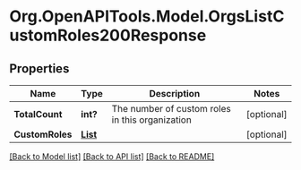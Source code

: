 # Org.OpenAPITools.Model.OrgsListCustomRoles200Response

## Properties

Name | Type | Description | Notes
------------ | ------------- | ------------- | -------------
**TotalCount** | **int?** | The number of custom roles in this organization | [optional] 
**CustomRoles** | [**List<OrganizationCustomRepositoryRole>**](OrganizationCustomRepositoryRole.md) |  | [optional] 

[[Back to Model list]](../README.md#documentation-for-models) [[Back to API list]](../README.md#documentation-for-api-endpoints) [[Back to README]](../README.md)

